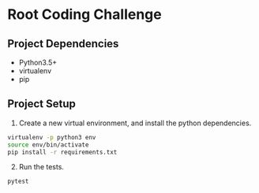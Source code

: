 # Root Coding Challenge

## Project Dependencies

- Python3.5+
- virtualenv
- pip

## Project Setup

1. Create a new virtual environment, and install the python dependencies.

```bash
virtualenv -p python3 env
source env/bin/activate
pip install -r requirements.txt
```

2. Run the tests.

```bash
pytest
```
